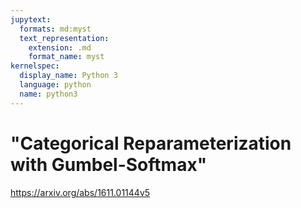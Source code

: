 ```yaml
---
jupytext:
  formats: md:myst
  text_representation:
    extension: .md
    format_name: myst
kernelspec:
  display_name: Python 3
  language: python
  name: python3
---
```


# "Categorical Reparameterization with Gumbel-Softmax"

https://arxiv.org/abs/1611.01144v5